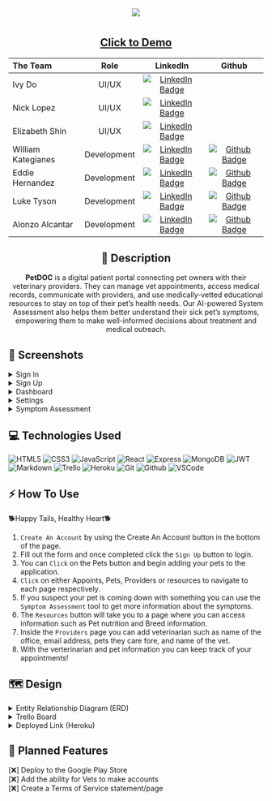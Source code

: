 <div align="center">
<img src="https://github.com/guantanamobosch/pawsitively_fit/assets/31415907/74e21319-33a1-4862-b8e0-c3c11458b99a">
</div>

#

<div align="center">

## <a href="https://pet-doc-4af8968aa1e4.herokuapp.com/">Click to Demo</a>

| The Team            | Role | LinkedIn | Github |
| :---------------- | :------: | :----: | :----:
| Ivy Do       |   UI/UX   | [![LinkedIn Badge](https://img.shields.io/badge/-@ivydo8686-blue?style=flat&logo=Linkedin&logoColor=black)](https://www.linkedin.com/in/ivydo8686/) | |
| Nick Lopez           |   UI/UX   | [![LinkedIn Badge](https://img.shields.io/badge/-@nicklopezdesigns-blue?style=flat&logo=Linkedin&logoColor=black)](https://www.linkedin.com/in/nicklopezdesigns/) | |
| Elizabeth Shin    |  UI/UX  | [![LinkedIn Badge](https://img.shields.io/badge/-@shinelizabeth-blue?style=flat&logo=Linkedin&logoColor=black)](https://www.linkedin.com/in/shinelizabeth/) | |
| William Kategianes |  Development  | [![LinkedIn Badge](https://img.shields.io/badge/-@wKategianes-blue?style=flat&logo=Linkedin&logoColor=black)](https://www.linkedin.com/in/wkategianes/) | [![Github Badge](https://img.shields.io/badge/-wKategianes-black?style=flat&logo=Github&logoColor=white)](https://github.com/wKategianes) |
| Eddie Hernandez |  Development  | [![LinkedIn Badge](https://img.shields.io/badge/-@edhz-blue?style=flat&logo=Linkedin&logoColor=black)](https://www.linkedin.com/in/edhz/) | [![Github Badge](https://img.shields.io/badge/-eddiehernandez-black?style=flat&logo=Github&logoColor=white)](https://github.com/eddie-hernandez) |
| Luke Tyson |  Development  | [![LinkedIn Badge](https://img.shields.io/badge/-@luketysondev-blue?style=flat&logo=Linkedin&logoColor=black)](https://www.linkedin.com/in/luke-tyson-dev/) | [![Github Badge](https://img.shields.io/badge/-guantanamobosch-black?style=flat&logo=Github&logoColor=white)](https://github.com/guantanamobosch) |
| Alonzo Alcantar |  Development  | [![LinkedIn Badge](https://img.shields.io/badge/-@alonzopinoalcantar-blue?style=flat&logo=Linkedin&logoColor=black)](https://www.linkedin.com/in/alonzo-pino-alcantar/) | [![Github Badge](https://img.shields.io/badge/-alonzoalcantar-black?style=flat&logo=Github&logoColor=white)](https://github.com/alonzoalcantar) |

## :pencil: Description

<p><b>PetDOC</b> is a digital patient portal connecting pet owners with their veterinary providers. They can manage vet appointments, access medical records, communicate with providers, and use medically-vetted educational resources to stay on top of their pet’s health needs. Our AI-powered System Assessment also helps them better understand their sick pet’s symptoms, empowering them to make well-informed decisions about treatment and medical outreach.</p>

</div>

 <div id="document" align="left">
  
  ## :camera_flash: Screenshots
  
  <details><summary>Sign In</summary><img src="https://github.com/guantanamobosch/petDOC/assets/31415907/d8b25571-0f52-412e-9c22-2446e101977d"></img></details>

  <details><summary>Sign Up</summary><img src="https://github.com/guantanamobosch/petDOC/assets/31415907/554d2be8-2dab-46a7-aeb7-117e20731073"></img></details>

  <details><summary>Dashboard</summary><img src="https://github.com/guantanamobosch/petDOC/assets/31415907/28813ab8-87c2-474e-ae84-69f2497a2240"></img></details>

  <details><summary>Settings</summary><img src="https://github.com/guantanamobosch/petDOC/assets/31415907/38b01643-3402-4b75-97b6-8a69c0733519"></img></details>

  <details><summary>Symptom Assessment</summary><img src="https://github.com/guantanamobosch/petDOC/assets/31415907/c1f8faa0-60ae-4d09-a403-1e6f0766d4f7"></img></details>

## :computer: Technologies Used

  ![HTML5](https://img.shields.io/badge/-HTML5-05122A?style=flat&logo=html5)
    ![CSS3](https://img.shields.io/badge/-CSS-05122A?style=flat&logo=css3)
      ![JavaScript](https://img.shields.io/badge/-JavaScript-05122A?style=flat&logo=javascript)
        ![React](https://img.shields.io/badge/-React-05122A?style=flat&logo=react)
          ![Express](https://img.shields.io/badge/-Express-05122A?style=flat&logo=express)
            ![MongoDB](https://img.shields.io/badge/-MongoDB-05122A?style=flat&logo=mongodb)
              ![JWT](https://img.shields.io/badge/-JSON_Web_Tokens-05122A?style=flat&logo=jsonwebtokens)
               ![Markdown](https://img.shields.io/badge/-Markdown-05122A?style=flat&logo=markdown)
                 ![Trello](https://img.shields.io/badge/-Trello-05122A?style=flat&logo=trello)
                  ![Heroku](https://img.shields.io/badge/-Heroku-05122A?style=flat&logo=heroku)
                    ![Git](https://img.shields.io/badge/-Git-05122A?style=flat&logo=git)
                      ![Github](https://img.shields.io/badge/-GitHub-05122A?style=flat&logo=github)
                        ![VSCode](https://img.shields.io/badge/-VS_Code-05122A?style=flat&logo=visualstudio)


## :zap: How To Use

🐕Happy Tails, Healthy Heart🐕

1. `Create An Account` by using the Create An Account button in the bottom of the page.
2. Fill out the form and once completed click the `Sign Up` button to login.
3. You can `Click` on the Pets button and begin adding your pets to the application.
4. `Click` on either Appoints, Pets, Providers or resources to navigate to each page respectively.
5. If you suspect your pet is coming down with something you can use the `Symptom Assessment` tool to get more information about the symptoms. 
6. The `Resources` button will take you to a page where you can access information such as Pet nutrition and Breed information. 
7. Inside the `Providers` page you can add veterinarian such as name of the office, email address, pets they care fore, and name of the vet.
8. With the verterinarian and pet information you can keep track of your appointments!

## :world_map: Design

<details closed>
  <summary> Entity Relationship Diagram (ERD) </summary>
  <a href="https://lucid.app/lucidchart/52a110f6-ce86-4de6-b62d-f0784c372b38/edit?invitationId=inv_78854e7e-50ae-441b-98d5-d4c48a9c6dd1&page=0_0#)"
    > ERD</a>
</details>

<details closed>
    <summary> Trello Board </summary>
  <a href="https://trello.com/b/6ISxIuMj/pawsitively-fit-ux-ui-team"
    > UI/UX Trello</a><br>
  <a href="https://trello.com/b/aqUR7LY5/pawsitively-fit-developer-team"
    > Development Trello</a>
</details>

<details closed>
  <summary> Deployed Link (Heroku) </summary>
  <a href="https://pet-doc-4af8968aa1e4.herokuapp.com/"
    > Website</a>
</details>

## :rotating_light: Planned Features

[:x:] Deploy to the Google Play Store <br>
[:x:] Add the ability for Vets to make accounts<br>
[:x:] Create a Terms of Service statement/page<br>
